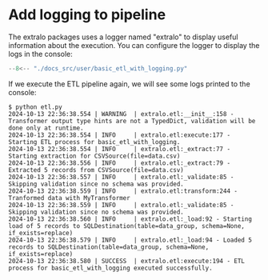 # Add logging to pipeline

The extralo packages uses a logger named "extralo" to display useful information about the execution. You can configure the logger to display the logs in the console:

```python title="etl.py" hl_lines="1 7"
--8<-- "./docs_src/user/basic_etl_with_logging.py"
```

If we execute the ETL pipeline again, we will see some logs printed to the console:

```console
$ python etl.py
2024-10-13 22:36:38.554 | WARNING  | extralo.etl:__init__:158 - Transformer output type hints are not a TypedDict, validation will be done only at runtime.
2024-10-13 22:36:38.554 | INFO     | extralo.etl:execute:177 - Starting ETL process for basic_etl_with_logging.
2024-10-13 22:36:38.554 | INFO     | extralo.etl:_extract:77 - Starting extraction for CSVSource(file=data.csv)
2024-10-13 22:36:38.556 | INFO     | extralo.etl:_extract:79 - Extracted 5 records from CSVSource(file=data.csv)
2024-10-13 22:36:38.557 | INFO     | extralo.etl:_validate:85 - Skipping validation since no schema was provided.
2024-10-13 22:36:38.559 | INFO     | extralo.etl:transform:244 - Tranformed data with MyTransformer
2024-10-13 22:36:38.559 | INFO     | extralo.etl:_validate:85 - Skipping validation since no schema was provided.
2024-10-13 22:36:38.560 | INFO     | extralo.etl:_load:92 - Starting load of 5 records to SQLDestination(table=data_group, schema=None, if_exists=replace)
2024-10-13 22:36:38.579 | INFO     | extralo.etl:_load:94 - Loaded 5 records to SQLDestination(table=data_group, schema=None, if_exists=replace)
2024-10-13 22:36:38.580 | SUCCESS  | extralo.etl:execute:194 - ETL process for basic_etl_with_logging executed successfully.
```
